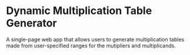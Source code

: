 # Dynamic Multiplication Table Generator
 A single-page web app that allows users to generate multiplication tables made from user-specified ranges for the mutipliers and multiplicands.
